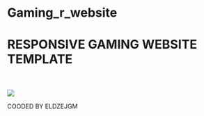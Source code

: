 # Gaming_r_website 

<h1>RESPONSIVE GAMING WEBSITE TEMPLATE</h1>
<br>
<br>
<img src="https://user-images.githubusercontent.com/78844172/113574215-ef6b4480-961b-11eb-9f67-c10fd322e14b.PNG">

COODED BY ELDZEJGM


